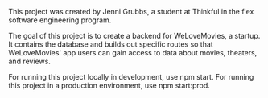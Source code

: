 This project was created by Jenni Grubbs, a student at Thinkful in the flex software engineering program.

The goal of this project is to create a backend for WeLoveMovies, a startup. It contains the database and builds out specific routes so that WeLoveMovies' app users can gain access to data about movies, theaters, and reviews.

For running this project locally in development, use npm start.
For running this project in a production environment, use npm start:prod.